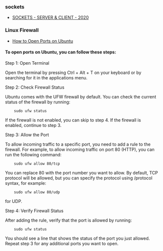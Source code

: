 ### sockets
- [SOCKETS - SERVER & CLIENT - 2020](https://www.bogotobogo.com/cplusplus/sockets_server_client.php) 
### Linux Firewall 
- [How to Open Ports on Ubuntu](https://www.malibal.com/guides/how-to-open-ports-on-ubuntu/#:~:text=By%20default%2C%20Ubuntu%20comes%20with,incoming%20traffic%20to%20specific%20ports.)

#### To open ports on Ubuntu, you can follow these steps:

Step 1: Open Terminal

Open the terminal by pressing Ctrl + Alt + T on your keyboard or by searching for it in the applications menu.

Step 2: Check Firewall Status

Ubuntu comes with the UFW firewall by default. You can check the current status of the firewall by running:

        sudo ufw status

If the firewall is not enabled, you can skip to step 4. If the firewall is enabled, continue to step 3.

Step 3: Allow the Port

To allow incoming traffic to a specific port, you need to add a rule to the firewall. For example, to allow incoming traffic on port 80 (HTTP), you can run the following command:

        sudo ufw allow 80/tcp

You can replace 80 with the port number you want to allow. By default, TCP protocol will be allowed, but you can specify the protocol using /protocol syntax, for example:

        sudo ufw allow 80/udp

for UDP.

Step 4: Verify Firewall Status

After adding the rule, verify that the port is allowed by running:

        sudo ufw status
       

You should see a line that shows the status of the port you just allowed. Repeat step 3 for any additional ports you want to open.
